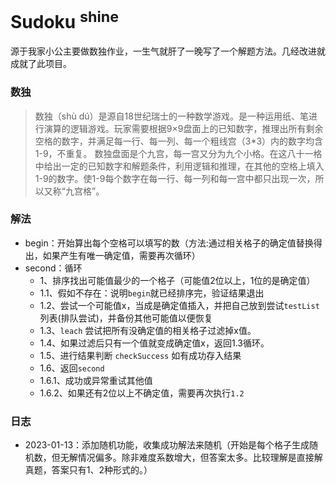 # Sudoku <sup>shine</sup>

源于我家小公主要做数独作业，一生气就肝了一晚写了一个解题方法。几经改进就成就了此项目。
### 数独
>数独（shù dú）是源自18世纪瑞士的一种数学游戏。是一种运用纸、笔进行演算的逻辑游戏。玩家需要根据9×9盘面上的已知数字，推理出所有剩余空格的数字，并满足每一行、每一列、每一个粗线宫（3*3）内的数字均含1-9，不重复。
数独盘面是个九宫，每一宫又分为九个小格。在这八十一格中给出一定的已知数字和解题条件，利用逻辑和推理，在其他的空格上填入1-9的数字。使1-9每个数字在每一行、每一列和每一宫中都只出现一次，所以又称“九宫格”。

### 解法

- begin：开始算出每个空格可以填写的数（方法:通过相关格子的确定值替换得出，如果产生有唯一确定值，需要再次循环）
- second：循环
    * 1、排序找出可能值最少的一个格子（可能值2位以上，1位的是确定值）
    * 1.1、假如不存在：说明`begin`就已经排序完，验证结果退出
    * 1.2、尝试一个可能值x，当成是确定值插入，并把自己放到尝试`testList`列表(排队尝试)，并备份其他可能值以便恢复
    * 1.3、`leach` 尝试把所有没确定值的相关格子过滤掉x值。
    * 1.4、如果过滤后只有一个值就变成确定值x，返回1.3循环。
    * 1.5、进行结果判断 `checkSuccess` 如有成功存入结果
    * 1.6、返回`second`
    * 1.6.1、成功或异常重试其他值
    * 1.6.2、如果还有2位以上不确定值，需要再次执行`1.2`

### 日志
- 2023-01-13：添加随机功能，收集成功解法来随机（开始是每个格子生成随机数，但无解情况偏多。除非难度系数增大，但答案太多。比较理解是直接解真题，答案只有1、2种形式的。）